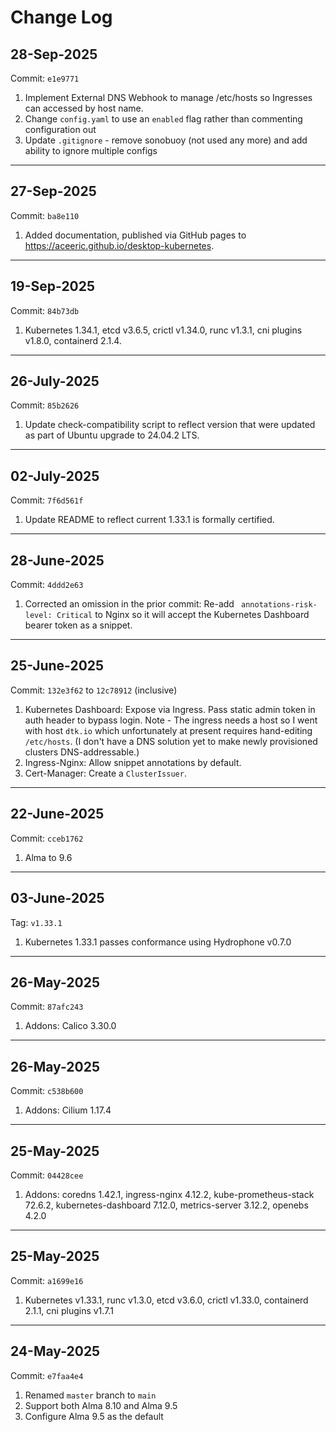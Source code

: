 # Change Log

## 28-Sep-2025
Commit: `e1e9771`

1. Implement External DNS Webhook to manage /etc/hosts so Ingresses can accessed by host name.
1. Change `config.yaml` to use an `enabled` flag rather than commenting configuration out
1. Update `.gitignore` - remove sonobuoy (not used any more) and add ability to ignore multiple configs

---
## 27-Sep-2025
Commit: `ba8e110`

1. Added documentation, published via GitHub pages to https://aceeric.github.io/desktop-kubernetes.

---
## 19-Sep-2025
Commit: `84b73db`

1. Kubernetes 1.34.1, etcd v3.6.5, crictl v1.34.0, runc v1.3.1, cni plugins v1.8.0, containerd 2.1.4.

---

## 26-July-2025
Commit: `85b2626`

1. Update check-compatibility script to reflect version that were updated as part of Ubuntu upgrade to 24.04.2 LTS.

---

## 02-July-2025
Commit: `7f6d561f`

1. Update README to reflect current 1.33.1 is formally certified.

---

## 28-June-2025
Commit: `4ddd2e63`

1. Corrected an omission in the prior commit: Re-add ` annotations-risk-level: Critical` to Nginx so it will accept the Kubernetes Dashboard bearer token as a snippet.

---

## 25-June-2025
Commit: `132e3f62` to `12c78912` (inclusive)

1. Kubernetes Dashboard: Expose via Ingress. Pass static admin token in auth header to bypass login. Note - The ingress needs a host so I went with host `dtk.io` which unfortunately at present requires hand-editing `/etc/hosts`. (I don't have a DNS solution yet to make newly provisioned clusters DNS-addressable.)
2. Ingress-Nginx: Allow snippet annotations by default.
3. Cert-Manager: Create a `ClusterIssuer`.

---

## 22-June-2025
Commit: `cceb1762`

1. Alma to 9.6

---

## 03-June-2025
Tag: `v1.33.1`

1. Kubernetes 1.33.1 passes conformance using Hydrophone v0.7.0

---

## 26-May-2025
Commit: `87afc243`

1. Addons: Calico 3.30.0

---

## 26-May-2025
Commit: `c538b600`

1. Addons: Cilium 1.17.4

---

## 25-May-2025
Commit: `04428cee`

1. Addons: coredns 1.42.1, ingress-nginx 4.12.2, kube-prometheus-stack 72.6.2, kubernetes-dashboard 7.12.0, metrics-server 3.12.2, openebs 4.2.0

---

## 25-May-2025
Commit: `a1699e16`

1. Kubernetes v1.33.1, runc v1.3.0, etcd v3.6.0, crictl v1.33.0, containerd 2.1.1, cni plugins v1.7.1

---

## 24-May-2025
Commit: `e7faa4e4`

1. Renamed `master` branch to `main`
2. Support both Alma 8.10 and Alma 9.5
3. Configure Alma 9.5 as the default
